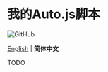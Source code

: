 # 我的Auto.js脚本

![GitHub](https://img.shields.io/github/license/ArvinZJC/MyAutoJsScripts)

[English](./README.md) | **简体中文**

TODO
